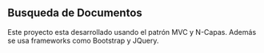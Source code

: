 ## Busqueda de Documentos
Este proyecto esta desarrollado usando el patrón MVC y N-Capas. Además se usa frameworks como Bootstrap y JQuery.
